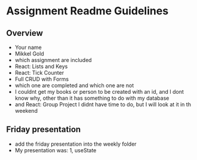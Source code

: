 # Assignment Readme Guidelines

## Overview

- Your name 
- Mikkel Gold
- which assignment are included
-  React: Lists and Keys
-  React: Tick Counter
-  Full CRUD with Forms
- which one are completed and which one are not
- I couldnt get my books or person to be created with an id, and I dont know why, other than it has something to do with my database
- and React: Group Project I didnt have time to do, but I will look at it in th weekend

## Friday presentation
- add the friday presentation into the weekly folder
- My presentation was: 1, useState

